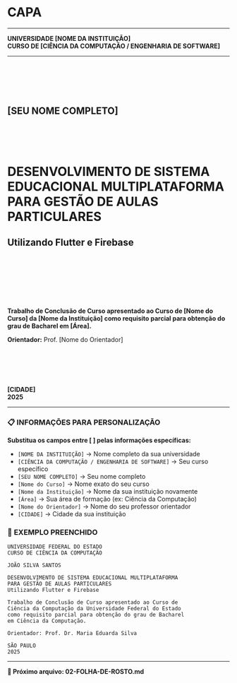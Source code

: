 # **CAPA**

---

**UNIVERSIDADE [NOME DA INSTITUIÇÃO]**  
**CURSO DE [CIÊNCIA DA COMPUTAÇÃO / ENGENHARIA DE SOFTWARE]**

---

<br><br><br><br>

## **[SEU NOME COMPLETO]**

<br><br><br>

# **DESENVOLVIMENTO DE SISTEMA EDUCACIONAL MULTIPLATAFORMA PARA GESTÃO DE AULAS PARTICULARES**

## **Utilizando Flutter e Firebase**

<br><br><br><br><br><br>

**Trabalho de Conclusão de Curso apresentado ao Curso de [Nome do Curso] da [Nome da Instituição] como requisito parcial para obtenção do grau de Bacharel em [Área].**

**Orientador:** Prof. [Nome do Orientador]

<br><br><br><br>

**[CIDADE]**  
**2025**

---

### 📋 **INFORMAÇÕES PARA PERSONALIZAÇÃO**

**Substitua os campos entre [ ] pelas informações específicas:**

- `[NOME DA INSTITUIÇÃO]` → Nome completo da sua universidade
- `[CIÊNCIA DA COMPUTAÇÃO / ENGENHARIA DE SOFTWARE]` → Seu curso específico
- `[SEU NOME COMPLETO]` → Seu nome completo
- `[Nome do Curso]` → Nome exato do seu curso
- `[Nome da Instituição]` → Nome da sua instituição novamente
- `[Área]` → Sua área de formação (ex: Ciência da Computação)
- `[Nome do Orientador]` → Nome do seu professor orientador
- `[CIDADE]` → Cidade da sua instituição

### 🎯 **EXEMPLO PREENCHIDO**

```
UNIVERSIDADE FEDERAL DO ESTADO
CURSO DE CIÊNCIA DA COMPUTAÇÃO

JOÃO SILVA SANTOS

DESENVOLVIMENTO DE SISTEMA EDUCACIONAL MULTIPLATAFORMA
PARA GESTÃO DE AULAS PARTICULARES
Utilizando Flutter e Firebase

Trabalho de Conclusão de Curso apresentado ao Curso de
Ciência da Computação da Universidade Federal do Estado
como requisito parcial para obtenção do grau de Bacharel
em Ciência da Computação.

Orientador: Prof. Dr. Maria Eduarda Silva

SÃO PAULO
2025
```

---

**📄 Próximo arquivo: 02-FOLHA-DE-ROSTO.md**
